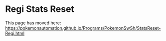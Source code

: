 # Regi Stats Reset

This page has moved here: https://pokemonautomation.github.io/Programs/PokemonSwSh/StatsReset-Regi.html

